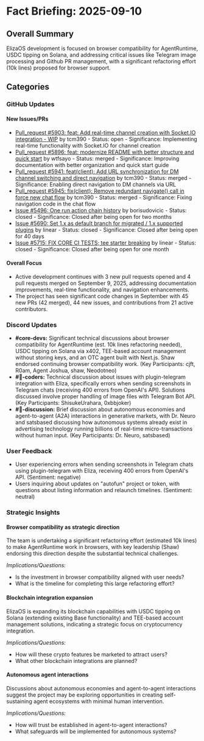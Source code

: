 # Fact Briefing: 2025-09-10

## Overall Summary
ElizaOS development is focused on browser compatibility for AgentRuntime, USDC tipping on Solana, and addressing critical issues like Telegram image processing and Github PR management, with a significant refactoring effort (10k lines) proposed for browser support.

## Categories

### GitHub Updates

#### New Issues/PRs
- [Pull_request #5903: feat: Add real-time channel creation with Socket.IO integration - WIP](https://github.com/elizaOS/eliza/pull/5903) by tcm390 - Status: open - Significance: Implementing real-time functionality with Socket.IO for channel creation
- [Pull_request #5896: feat: modernize README with better structure and quick start](#) by wtfsayo - Status: merged - Significance: Improving documentation with better organization and quick start guide
- [Pull_request #5941: feat(client): Add URL synchronization for DM channel switching and direct navigation](#) by tcm390 - Status: merged - Significance: Enabling direct navigation to DM channels via URL
- [Pull_request #5945: fix(client): Remove redundant navigate() call in force new chat flow](#) by tcm390 - Status: merged - Significance: Fixing navigation code in the chat flow
- [Issue #5496: One run action chain history](#) by borisudovicic - Status: closed - Significance: Closed after being open for two months
- [Issue #5690: Set 1.x as default branch for migrated / 1.x supported plugins](#) by linear - Status: closed - Significance: Closed after being open for 40 days
- [Issue #5715: FIX CORE CI TESTS; tee starter breaking](#) by linear - Status: closed - Significance: Closed after being open for one month

#### Overall Focus
- Active development continues with 3 new pull requests opened and 4 pull requests merged on September 9, 2025, addressing documentation improvements, real-time functionality, and navigation enhancements.
- The project has seen significant code changes in September with 45 new PRs (42 merged), 44 new issues, and contributions from 21 active contributors.

### Discord Updates
- **#core-devs:** Significant technical discussions about browser compatibility for AgentRuntime (est. 10k lines refactoring needed), USDC tipping on Solana via x402, TEE-based account management without storing keys, and an OTC agent built with Next.js. Shaw endorsed continuing browser compatibility work. (Key Participants: cjft, R0am, Agent Joshua, shaw, Neodotneo)
- **#💬-coders:** Technical discussion about issues with plugin-telegram integration with Eliza, specifically errors when sending screenshots in Telegram chats (receiving 400 errors from OpenAI's API). Solutions discussed involve proper handling of image files with Telegram Bot API. (Key Participants: ShisukeUrahara, 0xbbjoker)
- **#💬-discussion:** Brief discussion about autonomous economies and agent-to-agent (A2A) interactions in generative markets, with Dr. Neuro and satsbased discussing how autonomous systems already exist in advertising technology running billions of real-time micro-transactions without human input. (Key Participants: Dr. Neuro, satsbased)

### User Feedback
- User experiencing errors when sending screenshots in Telegram chats using plugin-telegram with Eliza, receiving 400 errors from OpenAI's API. (Sentiment: negative)
- Users inquiring about updates on "autofun" project or token, with questions about listing information and relaunch timelines. (Sentiment: neutral)

### Strategic Insights

#### Browser compatibility as strategic direction
The team is undertaking a significant refactoring effort (estimated 10k lines) to make AgentRuntime work in browsers, with key leadership (Shaw) endorsing this direction despite the substantial technical challenges.

*Implications/Questions:*
  - Is the investment in browser compatibility aligned with user needs?
  - What is the timeline for completing this large refactoring effort?

#### Blockchain integration expansion
ElizaOS is expanding its blockchain capabilities with USDC tipping on Solana (extending existing Base functionality) and TEE-based account management solutions, indicating a strategic focus on cryptocurrency integration.

*Implications/Questions:*
  - How will these crypto features be marketed to attract users?
  - What other blockchain integrations are planned?

#### Autonomous agent interactions
Discussions about autonomous economies and agent-to-agent interactions suggest the project may be exploring opportunities in creating self-sustaining agent ecosystems with minimal human intervention.

*Implications/Questions:*
  - How will trust be established in agent-to-agent interactions?
  - What safeguards will be implemented for autonomous systems?